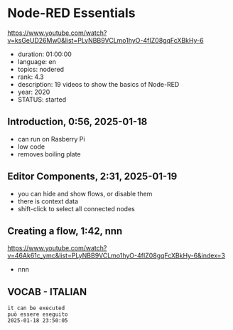 # Node-RED Essentials

https://www.youtube.com/watch?v=ksGeUD26Mw0&list=PLyNBB9VCLmo1hyO-4fIZ08gqFcXBkHy-6

- duration: 01:00:00
- language: en
- topics: nodered
- rank: 4.3
- description: 19 videos to show the basics of Node-RED
- year: 2020
- STATUS: started

## Introduction, 0:56, 2025-01-18

- can run on Rasberry Pi
- low code
- removes boiling plate

## Editor Components, 2:31, 2025-01-19

- you can hide and show flows, or disable them
- there is context data
- shift-click to select all connected nodes

## Creating a flow, 1:42, nnn

https://www.youtube.com/watch?v=46Ak61c_ymc&list=PLyNBB9VCLmo1hyO-4fIZ08gqFcXBkHy-6&index=3

- nnn

## VOCAB - ITALIAN

```
it can be executed
può essere eseguito
2025-01-18 23:50:05
```
